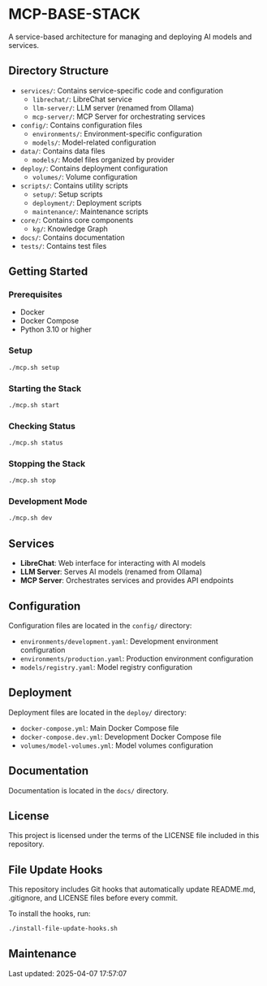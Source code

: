 # MCP-BASE-STACK

A service-based architecture for managing and deploying AI models and services.

## Directory Structure

- `services/`: Contains service-specific code and configuration
  - `librechat/`: LibreChat service
  - `llm-server/`: LLM server (renamed from Ollama)
  - `mcp-server/`: MCP Server for orchestrating services
- `config/`: Contains configuration files
  - `environments/`: Environment-specific configuration
  - `models/`: Model-related configuration
- `data/`: Contains data files
  - `models/`: Model files organized by provider
- `deploy/`: Contains deployment configuration
  - `volumes/`: Volume configuration
- `scripts/`: Contains utility scripts
  - `setup/`: Setup scripts
  - `deployment/`: Deployment scripts
  - `maintenance/`: Maintenance scripts
- `core/`: Contains core components
  - `kg/`: Knowledge Graph
- `docs/`: Contains documentation
- `tests/`: Contains test files

## Getting Started

### Prerequisites

- Docker
- Docker Compose
- Python 3.10 or higher

### Setup

```bash
./mcp.sh setup
```

### Starting the Stack

```bash
./mcp.sh start
```

### Checking Status

```bash
./mcp.sh status
```

### Stopping the Stack

```bash
./mcp.sh stop
```

### Development Mode

```bash
./mcp.sh dev
```

## Services

- **LibreChat**: Web interface for interacting with AI models
- **LLM Server**: Serves AI models (renamed from Ollama)
- **MCP Server**: Orchestrates services and provides API endpoints

## Configuration

Configuration files are located in the `config/` directory:

- `environments/development.yaml`: Development environment configuration
- `environments/production.yaml`: Production environment configuration
- `models/registry.yaml`: Model registry configuration

## Deployment

Deployment files are located in the `deploy/` directory:

- `docker-compose.yml`: Main Docker Compose file
- `docker-compose.dev.yml`: Development Docker Compose file
- `volumes/model-volumes.yml`: Model volumes configuration

## Documentation

Documentation is located in the `docs/` directory.

## License

This project is licensed under the terms of the LICENSE file included in this repository.
## File Update Hooks

This repository includes Git hooks that automatically update README.md, .gitignore, and LICENSE files before every commit.

To install the hooks, run:

```bash
./install-file-update-hooks.sh
```

## Maintenance

Last updated: 2025-04-07 17:57:07

